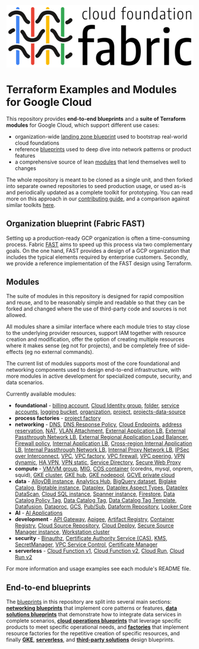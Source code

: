<p align="center">
  <picture>
    <source media="(prefers-color-scheme: dark)" srcset="https://raw.githubusercontent.com/GoogleCloudPlatform/cloud-foundation-fabric/master/assets/logos/fabric-logo-colors-gray-800.png?v1">
    <img src="https://raw.githubusercontent.com/GoogleCloudPlatform/cloud-foundation-fabric/master/assets/logos/fabric-logo-colors-800.png?v1" alt="Cloud Foundation Fabric">
  </picture>
</p>

# Terraform Examples and Modules for Google Cloud

This repository provides **end-to-end blueprints** and a **suite of Terraform modules** for Google Cloud, which support different use cases:

- organization-wide [landing zone blueprint](fast/) used to bootstrap real-world cloud foundations
- reference [blueprints](./blueprints/) used to deep dive into network patterns or product features
- a comprehensive source of lean [modules](./modules/) that lend themselves well to changes

The whole repository is meant to be cloned as a single unit, and then forked into separate owned repositories to seed production usage, or used as-is and periodically updated as a complete toolkit for prototyping. You can read more on this approach in our [contributing guide](./CONTRIBUTING.md), and a comparison against similar toolkits [here](./FABRIC-AND-CFT.md).

## Organization blueprint (Fabric FAST)

Setting up a production-ready GCP organization is often a time-consuming process. Fabric [FAST](fast/) aims to speed up this process via two complementary goals. On the one hand, FAST provides a design of a GCP organization that includes the typical elements required by enterprise customers. Secondly, we provide a reference implementation of the FAST design using Terraform.

## Modules

The suite of modules in this repository is designed for rapid composition and reuse, and to be reasonably simple and readable so that they can be forked and changed where the use of third-party code and sources is not allowed.

All modules share a similar interface where each module tries to stay close to the underlying provider resources, support IAM together with resource creation and modification, offer the option of creating multiple resources where it makes sense (eg not for projects), and be completely free of side-effects (eg no external commands).

The current list of modules supports most of the core foundational and networking components used to design end-to-end infrastructure, with more modules in active development for specialized compute, security, and data scenarios.

Currently available modules:

- **foundational** - [billing account](./modules/billing-account), [Cloud Identity group](./modules/cloud-identity-group/), [folder](./modules/folder), [service accounts](./modules/iam-service-account), [logging bucket](./modules/logging-bucket), [organization](./modules/organization), [project](./modules/project), [projects-data-source](./modules/projects-data-source)
- **process factories** - [project factory](./modules/project-factory/README.md)
- **networking** - [DNS](./modules/dns), [DNS Response Policy](./modules/dns-response-policy/), [Cloud Endpoints](./modules/endpoints), [address reservation](./modules/net-address), [NAT](./modules/net-cloudnat), [VLAN Attachment](./modules/net-vlan-attachment/), [External Application LB](./modules/net-lb-app-ext/), [External Passthrough Network LB](./modules/net-lb-ext), [External Regional Application Load Balancer](./modules/net-lb-app-ext-regional/), [Firewall policy](./modules/net-firewall-policy), [Internal Application LB](./modules/net-lb-app-int), [Cross-region Internal Application LB](./modules/net-lb-app-int-cross-region), [Internal Passthrough Network LB](./modules/net-lb-int), [Internal Proxy Network LB](./modules/net-lb-proxy-int), [IPSec over Interconnect](./modules/net-ipsec-over-interconnect), [VPC](./modules/net-vpc), [VPC factory](./modules/net-vpc-factory/README.md), [VPC firewall](./modules/net-vpc-firewall), [VPC peering](./modules/net-vpc-peering), [VPN dynamic](./modules/net-vpn-dynamic), [HA VPN](./modules/net-vpn-ha), [VPN static](./modules/net-vpn-static), [Service Directory](./modules/service-directory), [Secure Web Proxy](./modules/net-swp)
- **compute** - [VM/VM group](./modules/compute-vm), [MIG](./modules/compute-mig), [COS container](./modules/cloud-config-container/cos-generic-metadata/) (coredns, mysql, onprem, squid), [GKE cluster](./modules/gke-cluster-standard), [GKE hub](./modules/gke-hub), [GKE nodepool](./modules/gke-nodepool), [GCVE private cloud](./modules/gcve-private-cloud)
- **data** - [AlloyDB instance](./modules/alloydb), [Analytics Hub](./modules/analytics-hub), [BigQuery dataset](./modules/bigquery-dataset), [Biglake Catalog](./modules/biglake-catalog), [Bigtable instance](./modules/bigtable-instance), [Dataplex](./modules/dataplex), [Dataplex Aspect Types](./modules/dataplex-aspect-types/), [Dataplex DataScan](./modules/dataplex-datascan), [Cloud SQL instance](./modules/cloudsql-instance), [Spanner instance](./modules/spanner-instance), [Firestore](./modules/firestore), [Data Catalog Policy Tag](./modules/data-catalog-policy-tag), [Data Catalog Tag](./modules/data-catalog-tag), [Data Catalog Tag Template](./modules/data-catalog-tag-template), [Datafusion](./modules/datafusion), [Dataproc](./modules/dataproc), [GCS](./modules/gcs), [Pub/Sub](./modules/pubsub), [Dataform Repository](./modules/dataform-repository/), [Looker Core](./modules/looker-core)
- **AI** - [AI Applications](./modules/ai-applications/README.md)
- **development** - [API Gateway](./modules/api-gateway), [Apigee](./modules/apigee), [Artifact Registry](./modules/artifact-registry), [Container Registry](./modules/container-registry), [Cloud Source Repository](./modules/source-repository), [Cloud Deploy](./modules/cloud-deploy), [Secure Source Manager instance](./modules/secure-source-manager-instance), [Workstation cluster](./modules/workstation-cluster)
- **security** - [Binauthz](./modules/binauthz/), [Certificate Authority Service (CAS)](./modules/certificate-authority-service), [KMS](./modules/kms), [SecretManager](./modules/secret-manager), [VPC Service Control](./modules/vpc-sc), [Certificate Manager](./modules/certificate-manager/)
- **serverless** - [Cloud Function v1](./modules/cloud-function-v1), [Cloud Function v2](./modules/cloud-function-v2), [Cloud Run](./modules/cloud-run), [Cloud Run v2](./modules/cloud-run-v2)

For more information and usage examples see each module's README file.

## End-to-end blueprints

The [blueprints](./blueprints/) in this repository are split into several main sections: **[networking blueprints](./blueprints/networking/)** that implement core patterns or features, **[data solutions blueprints](./blueprints/data-solutions/)** that demonstrate how to integrate data services in complete scenarios, **[cloud operations blueprints](./blueprints/cloud-operations/)** that leverage specific products to meet specific operational needs, and **[factories](./blueprints/factories/)** that implement resource factories for the repetitive creation of specific resources, and finally **[GKE](./blueprints/gke)**, **[serverless](./blueprints/serverless)**, and **[third-party solutions](./blueprints/third-party-solutions/)** design blueprints.

<!-- $Id: bdd0fc20346f3a26acf69a8434483007b0597833 $ -->
